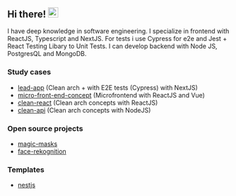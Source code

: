 ## Hi there! <img src="wave.gif" alt="Wave Emoji"  width="22.5px" height="22.5px" />

I have deep knowledge in software engineering. I specialize in frontend with ReactJS, Typescript and NextJS. For tests i use Cypress for e2e and Jest + React Testing Libary to Unit Tests. I can develop backend with Node JS, PostgresQL and MongoDB.

### Study cases
- [lead-app](https://github.com/joaoromeira/lead-app) (Clean arch + with E2E tests (Cypress) with NextJS)
- [micro-front-end-concept](https://github.com/joaoromeira/micro-front-end-concept) (Microfrontend with ReactJS and Vue)
- [clean-react](https://github.com/joaoromeira/clean-react) (Clean arch concepts with ReactJS)
- [clean-api](https://github.com/joaoromeira/clean-api) (Clean arch concepts with NodeJS)

### Open source projects

- [magic-masks](https://www.npmjs.com/package/magic-masks)
- [face-rekognition](https://github.com/joaoromeira/face-rekognition)

### Templates
- [nestjs](https://github.com/joaoromeira/template-nest-js.git)
